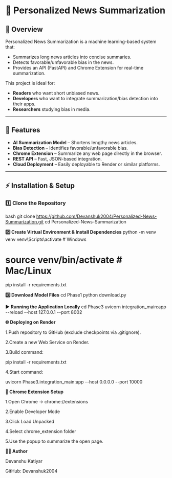 # 📰 Personalized News Summarization

## 📌 Overview
Personalized News Summarization is a machine learning-based system that:
- Summarizes long news articles into concise summaries.
- Detects favorable/unfavorable bias in the news.
- Provides an API (FastAPI) and Chrome Extension for real-time summarization.

This project is ideal for:
- **Readers** who want short unbiased news.
- **Developers** who want to integrate summarization/bias detection into their apps.
- **Researchers** studying bias in media.

---

## 🚀 Features
- **AI Summarization Model** – Shortens lengthy news articles.
- **Bias Detection** – Identifies favorable/unfavorable bias.
- **Chrome Extension** – Summarize any web page directly in the browser.
- **REST API** – Fast, JSON-based integration.
- **Cloud Deployment** – Easily deployable to Render or similar platforms.

---

## ⚡ Installation & Setup

### 1️⃣ Clone the Repository
bash
git clone https://github.com/Devanshuk2004/Personalized-News-Summarization.git
cd Personalized-News-Summarization

**2️⃣ Create Virtual Environment & Install Dependencies**
python -m venv venv
venv\Scripts\activate   # Windows
# source venv/bin/activate  # Mac/Linux

pip install -r requirements.txt

**3️⃣ Download Model Files**
cd Phase1
python download.py

**▶️ Running the Application Locally**
cd Phase3
uvicorn integration_main:app --reload --host 127.0.0.1 --port 8002


**🌐 Deploying on Render**

1.Push repository to GitHub (exclude checkpoints via .gitignore).

2.Create a new Web Service on Render.

3.Build command:

pip install -r requirements.txt

4.Start command:

uvicorn Phase3.integration_main:app --host 0.0.0.0 --port 10000

**🧩 Chrome Extension Setup**

1.Open Chrome → chrome://extensions

2.Enable Developer Mode

3.Click Load Unpacked

4.Select chrome_extension folder

5.Use the popup to summarize the open page.

**👨‍💻 Author**

Devanshu Katiyar

GitHub: Devanshuk2004




